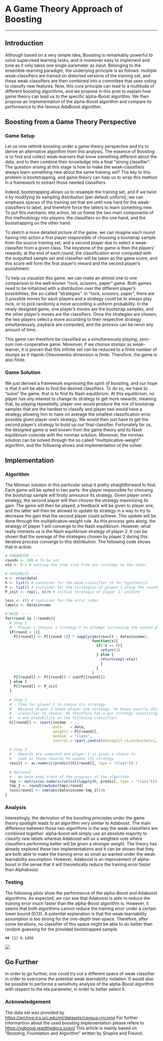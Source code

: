 A Game Theory Approach of Boosting
================

-----

## Introduction

Although based on a very simple idea, Boosting is remarkably powerful to
solve supervised learning tasks, and is moreover easy to implement and
tune as it only takes one single parameter as input. Belonging to the
ensemble-learning paradigm, the underlying principle is as follows:
multiple weak-classifiers are trained on distorted versions of the
training set, and these weak-classifiers are then combined into a
committee that uses voting to classify new features. Now, this core
principle can lead to a multitude of different boosting algorithms, and
we propose in this post to explain how game theory can lead us to the
specific alpha-Boost algorithm. We then propose an implementation of the
alpha-Boost algorithm and compare its performance to the famous AdaBoost
algorithm.

## Boosting from a Game Theory Perspective

### Game Setup

Let us now rethink boosting under a game theory perspective and try to
derive an alternative algorithm from this analysis. The essence of
Boosting is to find and collect weak-learners that know something
different about the data, and to then combine their knowledge into a
final “strong classifier”. The question arising at this stage is how to
make the weak-classifiers always learn something new about the same
training set? The key to this problem is bootstrapping, and game theory
can help us to wrap this method in a framework to extract those needed
classifiers.

Indeed, bootstrapping allows us to resample the training set, and if we
twist it by modifying its sampling distribution (per default uniform),
we can emphasis spaces of the training set that are until now hard for
the weak-classifiers to label, and therefore force the latters to learn
something new. To put this mechanic into action, let us frame the two
main components of this methodology into players: the classifiers on the
one hand, and the bootstrapping on the other hand.

To sketch a more detailed picture of the game, we can imagine each round
having into action a first player responsible of choosing a bootstrap
sample from the source training set, and a second player due to select a
weak-classifier from a given class. The keystone of the game is then the
players’ rewards; at the end of each round, the classification error
computed with the outputted sample set and classifier will be taken as
the game score, and this score will form the first player’s reward and
the second player’s punishment.

To help us visualize this game, we can make an almost one to one
comparison to the well-known “rock, scissors, paper” game. Both games
need to be initialized with a distribution over the different player’s
possibilities, the so-called “strategies”. In “rock, scissors, paper”,
there are 3 possible moves for each players and a strategy could be to
always play rock, or to pick randomly a move according a uniform
probability. In the newly designed game, one player’s moves are the
bootstrap samples, and the other player’s moves are the classifiers.
Once the strategies are chosen, the two players select a move according
to their respective strategy simultaneously, payback are computed, and
the process can be rerun any amount of time.

This game can therefore be classified as a simultaneously playing,
zero-sum non-cooperative game. Moreover, if we choose stumps as
weak-learner, it is proven that this infinite set can be reduced to a
finite number of stumps as it Vapnik-Chevonenkis dimension is finite.
Therefore, the game is also finite.

### Game Solution

We just derived a framework expressing the spirit of boosting, and our
hope is that it will be able to find the desired classifiers. To do so,
we have to “solve” the game, that is to find its Nash equilibrium. At
this equilibrium, no player has any interest to change its strategy to
get more rewards, meaning that, by playing repeatedly, player one would
produce the mix of bootstrap samples that are the hardest to classify
and player two would have a strategy allowing him to have on average the
smallest classification error possible given player one’s strategy. We
would then just have to get the second player’s strategy to build up our
final classifier. Fortunately for us, the designed game is well known
from the game theory and its Nash equilibrium coincide with the minmax
solution. Moreover, the minmax solution can be solved through the so
called “multiplicative-weight” algorithm, and the following shows and
implementation of the solver.

## Implementation

### Algorithm

The Minmax solution in this particular setup it pretty straightforward
to find. Each game will be spited in two parts: the player responsible
for choosing the bootstrap sample will firstly announce its strategy.
Given player one’s strategy, the second player will then choose the
strategy maximizing its gain. The game will then be played, a feedback
will be given to player one, and the latter will then be allowed to
update its strategy in a way to try to decrease the gain that the second
player could achieve. This update will be done through the
multiplicative-weight rule. As this process gets along, the strategy of
player 1 will converge to the Nash equilibrium. However, what really
interests us is the Nash equilibrium strategy of player 2. It can be
shown that the average of the strategies chosen by player 2 during this
iterative process converge to this distribution. The following code
shows that in action.

``` r
# PARAMETER ----
rounds <- 100 # To be set
eta <- 0.1 # setting the step size from one strategy to the other

# VARIABLES ----
n <- nrow(data)
h <- list() # container for the weak-classifier (h for hypothesis)
P <- list() # container for the strategies of player 1 along the rounds
P_init <- rep(1, n)/n # initial strategie of player 1: uniform

loss <- c() # container for the error rates
labels <- data$income 

# MAIN ----
for(round in 1:rounds){
  # Step 1
  # - Player 1 chooses a strategy P to attempt increasing the second player's loss
  if(round > 1){
    P[[round]] <- P[[round-1]] * sapply(abs(result - data$income), 
                                        function(x){
                                          if(!x == 0){
                                            return(1)
                                          } else {
                                            return(exp(-eta))
                                            }
                                          }
                                        )
    P[[round]] <- P[[round]] / sum(P[[round]])
  } else {
    P[[round]] <- P_init
  }
  
  # Step 2 
  # - Time for player 2 to choose its strategy.
  #   Because player 2 knows player one strategy, he knows exactly which 
  #   classifier to choose. He therefore has a pur strategy consisting of 
  #   a one probability on the following classifier: 
  h[[round]] <- rpart(income  ~ .,
                      data    = data,
                      weights = P[[round]], 
                      method  = "class", 
                      control = rpart.control(minsplit =1,minbucket=1, cp=0, maxdepth = 1))
  
  # Step 3
  # - Rewards are computed and player 1 is given a chance to 
  #   look at these rewards to update its strategy. 
  result <- as.numeric(predict(h[[round]], type = "class"))-1
  
  # Optional
  # - We here keep track of the progress of the algorithm
  tmp <- matrix(as.numeric(unlist(lapply(h, predict, type = "class")))-1, nrow = n)
  tmp_2 <- round(rowSums(tmp)/round)
  loss[round] <- sum(abs(data$income-tmp_2))/n
}
```

### Analysis

Interestingly, the derivation of the boosting principles under the game
theory spotlight leads to an algorithm very similar to Adaboost. The
main difference between those two algorithms is the way the
weak-classifiers are combined together: alpha-boost will simply use an
absolute majority to classify new labels whereas Adaboost will us a
weighted vote where classifiers performing better will be given a
stronger weight. The theory has already explored these two
implementations and it can be shown that they are both able to make the
training error as small as wanted under the weak-learnability
assumption. However, Adaboost is an improvement of alpha-boost in the
sense that it will theoretically reduce the training error faster than
Alphaboost.

### Testing

The following plots show the performance of the alpha-Boost and Adaboost
algorithms. As expected, we can see that Adaboost is able to reduce the
training error much faster than the alpha-Boost algorithm is. However,
it seems that both algorithms cannot reduce the training error under a
certain lower bound (0.13). A potential explanation is that the
weak-learnability assumption is too strong for the one-depth tree-space.
Therefore, after some iterations, no classifier of this space might be
able to do better than random guessing for the provided bootstrapped
sample.

    ## [1] 0.1456

![](MLInsights_boosting_1_files/figure-gfm/test-1.png)<!-- -->

## Go Further

In order to go further, one could try out a different space of weak
classifier in order to overcome the potential weak learnability
violation. It would also be possible to performe a sensitivity analysis
of the alpha-Boost algorithm with respect to the eta parameter, in order
to better select it.

### Acknowledgement

The data set was provided by
<https://archive.ics.uci.edu/ml/datasets/census+income> For further
informartion about the used boosting implementation please refere to
<https://xgboost.readthedocs.io/en/> This article is mainly based on
“Boosting, Foundation and Algorithm” written by Shapire and Freund.

